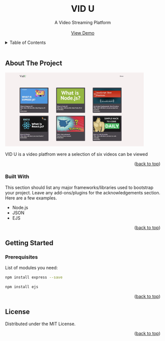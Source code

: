 <a name="readme-top"></a>

<!-- PROJECT LOGO -->
<br />
<div align="center">
  <h1 align="center">VID U</h1>

  <p align="center">
    A Video Streaming Platform
    <br />
    <br />
    <a href="https://github.com/othneildrew/Best-README-Template">View Demo</a>
  </p>
</div>



<!-- TABLE OF CONTENTS -->
<details>
  <summary>Table of Contents</summary>
  <ol>
    <li>
      <a href="#about-the-project">About The Project</a>
      <ul>
        <li><a href="#built-with">Built With</a></li>
      </ul>
    </li>
    <li>
      <a href="#getting-started">Getting Started</a>
      <ul>
        <li><a href="#prerequisites">Prerequisites</a></li>
      </ul>
    </li>
    <li><a href="#usage">Usage</a></li>
  </ol>
</details>

<br>

<!-- ABOUT THE PROJECT -->
## About The Project

<img src="./HomeScreenshot.png" alt="image" width="450" height="auto">


VID U is a video platfrom were a selection of six videos can be viewed


<p align="right">(<a href="#readme-top">back to top</a>)</p>



### Built With

This section should list any major frameworks/libraries used to bootstrap your project. Leave any add-ons/plugins for the acknowledgements section. Here are a few examples.

- Node.js
- JSON
- EJS

<p align="right">(<a href="#readme-top">back to top</a>)</p>



<!-- GETTING STARTED -->
## Getting Started


### Prerequisites

List of modules you need: 

  ```sh
  npm install express --save
  ```
   ```sh
  npm install ejs
  ```


<p align="right">(<a href="#readme-top">back to top</a>)</p>


<!-- LICENSE -->
## License

Distributed under the MIT License.

<p align="right">(<a href="#readme-top">back to top</a>)</p>




